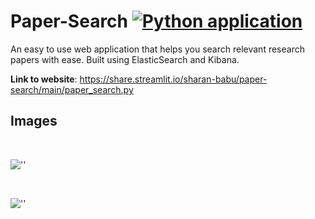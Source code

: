 # Paper-Search [![Python application](https://github.com/Sharan-Babu/Paper-Search-ElasticSearch/actions/workflows/python-app.yml/badge.svg)](https://github.com/Sharan-Babu/Paper-Search-ElasticSearch/actions/workflows/python-app.yml)
An easy to use web application that helps you search relevant research papers with ease. Built using ElasticSearch and Kibana.

<b>Link to website</b>: https://share.streamlit.io/sharan-babu/paper-search/main/paper_search.py

## Images
<br>

![''](https://github.com/Sharan-Babu/Paper-Search-ElasticSearch/blob/main/donut.PNG)

<br>

![''](https://github.com/Sharan-Babu/Paper-Search-ElasticSearch/blob/main/bar_chart.PNG)
